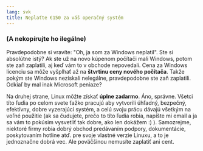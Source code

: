 ```yaml
---
lang: svk
title: Neplaťte €150 za váš operačný systém
---
```


<h3>(A nekopírujte ho ilegálne)</h3>

Pravdepodobne si vravíte: "Oh, ja som za Windows neplatil".  Ste si absolútne istý? Ak ste už na novo kúpenom počítači mali Windows, potom ste zaň zaplatili, aj keď vám to v obchode nepovedali. Cena za Windows licenciu sa môže vyšplhať až na <b>štvrtinu ceny nového počítača</b>. Takže pokým ste Windows nezískali nelegálne, pravdepodobne ste zaň zaplatili. Odkiaľ by mal inak Microsoft peniaze?

Na druhej strane, Linux môžte získať <b>úplne zadarmo</b>. Áno, správne. Všetci títo ľudia po celom svete ťažko pracujú aby vytvorili úhľadný, bezpečný, efektívny, dobre vyzerajúci systém, a celú svoju prácu dávajú všetkým na voľné použitie (ak sa čudujete, prečo to títo ľudia robia, napíšte mi email a ja sa vám to pokúsim vysvetliť tak dobre, ako len dokážem :) ). Samozrejme, niektoré firmy robia dobrý obchod predávaním podpory, dokumentácie, poskytovaním hotline atď. pre svoje vlastné verzie Linuxu, a to je jednoznačne dobrá vec. Ale poväčšinou nemusíte zaplatiť ani cent.





